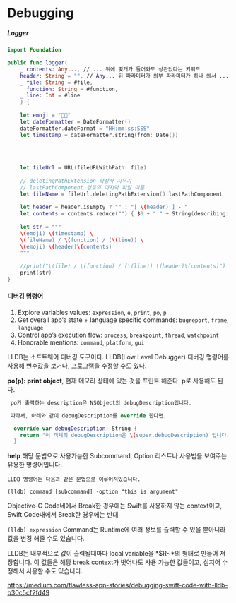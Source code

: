 # Debugging



##### Logger

~~~swift
import Foundation

public func logger(
    _ contents: Any..., // ... 뒤에 몇개가 들어와도 상관없다는 키워드
    header: String = "", // Any... 뒤 파라미터가 외부 파라미터가 하나 와서 ... 과 구별해주어야 한다.
    _ file: String = #file,
    _ function: String = #function,
    _ line: Int = #line
    ) {
    
    let emoji = "👨‍💻"
    let dateFormatter = DateFormatter()
    dateFormatter.dateFormat = "HH:mm:ss:SSS"
    let timestamp = dateFormatter.string(from: Date())
    
    
    
    
    let fileUrl = URL(fileURLWithPath: file)
    
    // deletingPathExtension 확장자 지우기
    // lastPathComponent 경로의 마지막 파일 이름
    let fileName = fileUrl.deletingPathExtension().lastPathComponent
    
    let header = header.isEmpty ? "" : "[ \(header) ] - "
    let contents = contents.reduce("") { $0 + " " + String(describing: $1) }
    
    let str = """
    \(emoji) \(timestamp) \
    \(fileName) / \(function) / (\(line)) \
    \(emoji) \(header)\(contents)
    """
    
    //print("\(file) / \(function) / (\(line)) \(header)\(contents)")
    print(str)
}

~~~





#### 디버깅 명령어

1. Explore variables values: `expression`, `e`, `print`, `po`, `p`
2. Get overall app’s state + language specific commands: `bugreport`, `frame`, `language`
3. Control app’s execution flow: `process`, `breakpoint`, `thread`, `watchpoint`
4. Honorable mentions: `command`, `platform`, `gui`





LLDB는 소프트웨어 디버깅 도구이다. LLDB(Low Level Debugger) 디버깅 명령어를 사용해 변수값을 보거나, 프로그램을 수정할 수도 있다.

**po(p): print object**, 현재 메모리 상태에 있는 것을 프린트 해준다. p로 사용해도 된다.

~~~swift
 po가 출력하는 description은 NSObject의 debugDescription입니다.

 따라서, 아래와 같이 debugDescription를 override 한다면,

  override var debugDescription: String {
    return "이 객체의 debugDescription은 \(super.debugDescription) 입니다."
  }
~~~



**help** 해당 문법으로 사용가능한 Subcommand, Option 리스트나 사용법을 보여주는 유용한 명령어입니다.

~~~lldb
LLDB 명령어는 다음과 같은 문법으로 이루어져있습니다.

(lldb) command [subcommand] -option "this is argument"
~~~



Objective-C Code네에서 Break한 경우에는 Swift를 사용하지 않는 context이고, Swift Code내에서 Break한 경우에는 반대



`(lldb) expression` Command는 Runtime에 여러 정보를 출력할 수 있을 뿐아니라 값을 변경 해줄 수도 있습니다.

LLDB는 내부적으로 값이 출력될때마다 local variable을 *$R~*의 형태로 만들어 저장합니다. 이 값들은 해당 break context가 벗어나도 사용 가능한 값들이고, 심지어 수정해서 사용할 수도 있습니다.





https://medium.com/flawless-app-stories/debugging-swift-code-with-lldb-b30c5cf2fd49